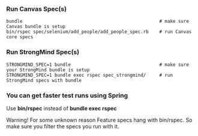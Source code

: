 ### Run Canvas Spec(s)
    bundle                                                   # make sure Canvas bundle is setup
    bin/rspec spec/selenium/add_people/add_people_spec.rb    # run Canvas core specs

### Run StrongMind Spec(s)
    STRONGMIND_SPEC=1 bundle                                 # make sure your StrongMind bundle is setup
    STRONGMIND_SPEC=1 bundle exec rspec spec_strongmind/     # run StrongMind specs with bundle

### You can get faster test runs using Spring
Use **bin/rspec** instead of **bundle exec rspec**

Warning! For some unknown reason Feature specs hang with bin/rspec.
So make sure you filter the
specs you run with it.